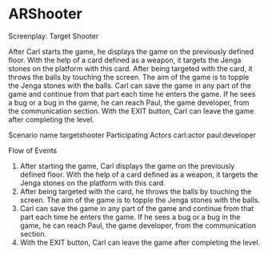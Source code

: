 # ARShooter

Screenplay: Target Shooter

After Carl starts the game, he displays the game on the previously defined floor. With the help of a card defined as a weapon, it targets the Jenga stones on the platform with this card.
After being targeted with the card, it throws the balls by touching the screen. The aim of the game is to topple the Jenga stones with the balls.
Carl can save the game in any part of the game and continue from that part each time he enters the game. If he sees a bug or a bug in the game, he can reach Paul, the game developer, from the communication section.
With the EXIT button, Carl can leave the game after completing the level.

Scenario name targetshooter
Participating Actors carl:actor
paul:developer

Flow of Events 
1. After starting the game, Carl displays the game on the previously defined floor. With the help of a card defined as a weapon, it targets the Jenga stones on the platform with this card.
2. After being targeted with the card, he throws the balls by touching the screen. The aim of the game is to topple the Jenga stones with the balls.
3. Carl can save the game in any part of the game and continue from that part each time he enters the game. If he sees a bug or a bug in the game, he can reach Paul, the game developer, from the communication section.
4. With the EXIT button, Carl can leave the game after completing the level.
